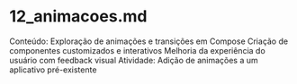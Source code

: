 # 12_animacoes.md

Conteúdo:
Exploração de animações e transições em Compose
Criação de componentes customizados e interativos
Melhoria da experiência do usuário com feedback visual
Atividade:
Adição de animações a um aplicativo pré-existente
